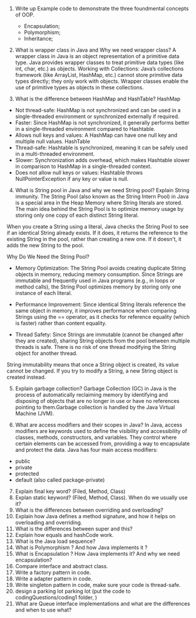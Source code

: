 1. Write up Example code to demonstrate the three foundmental concepts of OOP.
    - Encapsulation;
    - Polymorphism;
    - Inheritance;
2. What is wrapper class in Java and Why we need wrapper class?
A wrapper class in Java is an object representation of a primitive data type. Java provides wrapper classes to treat primitive data types (like int, char, etc.) as objects.
Working with Collections: Java’s collections framework (like ArrayList, HashMap, etc.) cannot store primitive data types directly; they only work with objects. Wrapper classes enable the use of primitive types as objects in these collections.

3. What is the difference between HashMap and HashTable?
HashMap
- Not thread-safe: HashMap is not synchronized and can be used in a single-threaded environment or synchronized externally if required.
- Faster: Since HashMap is not synchronized, it generally performs better in a single-threaded environment compared to Hashtable.
- Allows null keys and values: A HashMap can have one null key and multiple null values.
HashTable
- Thread-safe: Hashtable is synchronized, meaning it can be safely used in a multi-threaded environment.
- Slower: Synchronization adds overhead, which makes Hashtable slower in comparison to HashMap in a single-threaded context.
- Does not allow null keys or values: Hashtable throws NullPointerException if any key or value is null.

4. What is String pool in Java and why we need String pool? Explain String immunity.
The String Pool (also known as the String Intern Pool) in Java is a special area in the Heap Memory where String literals are stored. The main idea behind the String Pool is to optimize memory usage by storing only one copy of each distinct String literal.

When you create a String using a literal, Java checks the String Pool to see if an identical String already exists. If it does, it returns the reference to the existing String in the pool, rather than creating a new one. If it doesn't, it adds the new String to the pool.

Why Do We Need the String Pool?
- Memory Optimization: The String Pool avoids creating duplicate String objects in memory, reducing memory consumption. Since Strings are immutable and frequently used in Java programs (e.g., in loops or method calls), the String Pool optimizes memory by storing only one instance of each literal.

- Performance Improvement: Since identical String literals reference the same object in memory, it improves performance when comparing Strings using the == operator, as it checks for reference equality (which is faster) rather than content equality.

- Thread Safety: Since Strings are immutable (cannot be changed after they are created), sharing String objects from the pool between multiple threads is safe. There is no risk of one thread modifying the String object for another thread.

String immutability means that once a String object is created, its value cannot be changed. If you try to modify a String, a new String object is created instead.

5. Explain garbage collection?
Garbage Collection (GC) in Java is the process of automatically reclaiming memory by identifying and disposing of objects that are no longer in use or have no references pointing to them.Garbage collection is handled by the Java Virtual Machine (JVM).

6. What are access modifiers and their scopes in Java?
In Java, access modifiers are keywords used to define the visibility and accessibility of classes, methods, constructors, and variables. They control where certain elements can be accessed from, providing a way to encapsulate and protect the data. Java has four main access modifiers:
- public
- private
- protected
- default (also called package-private)

7. Explain final key word? (Filed, Method, Class)
8. Explan static keyword? (Filed, Method, Class). When do we usually use it?
9. What is the differences between overriding and overloading?
10. Explain how Java defines a method signature, and how it helps on overloading and overriding.
11. What is the differences between super and this?
12. Explain how equals and hashCode work.
13. What is the Java load sequence?
14. What is Polymorphism ? And how Java implements it ?
15. What is Encapsulation ? How Java implements it? And why we need encapsulation?
16. Compare interface and abstract class.
17. Write a factory pattern in code.
18. Write a adapter pattern in code.
19. Write singleton pattern in code, make sure your code is thread-safe.
20. design a parking lot parking lot (put the code to codingQuestions/coding1 folder, )
21. What are Queue interface implementations and what are the differences and when to use what? 